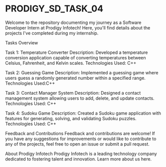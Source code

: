 # PRODIGY_SD_TASK_04
Welcome to the repository documenting my journey as a Software Developer Intern at Prodigy Infotech! Here, you'll find details about the projects I've completed during my internship.

Tasks Overview

Task 1: Temperature Converter Description: Developed a temperature conversion application capable of converting temperatures between Celsius, Fahrenheit, and Kelvin scales. Technologies Used: C++

Task 2: Guessing Game Description: Implemented a guessing game where users guess a randomly generated number within a specified range. Technologies Used:C++

Task 3: Contact Manager System Description: Designed a contact management system allowing users to add, delete, and update contacts. Technologies Used: C++

Task 4: Sudoku Game Description: Created a Sudoku game application with features for generating, solving, and validating Sudoku puzzles. Technologies Used: C++

Feedback and Contributions Feedback and contributions are welcome! If you have any suggestions for improvements or would like to contribute to any of the projects, feel free to open an issue or submit a pull request.

About Prodigy Infotech Prodigy Infotech is a leading technology company dedicated to fostering talent and innovation. Learn more about us here.
